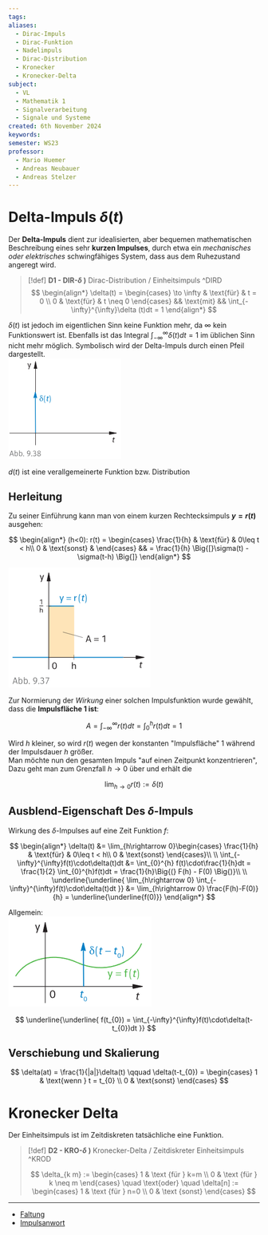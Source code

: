 ```yaml
---
tags: 
aliases:
  - Dirac-Impuls
  - Dirac-Funktion
  - Nadelimpuls
  - Dirac-Distribution
  - Kronecker
  - Kronecker-Delta
subject:
  - VL
  - Mathematik 1
  - Signalverarbeitung
  - Signale und Systeme
created: 6th November 2024
keywords: 
semester: WS23
professor:
  - Mario Huemer
  - Andreas Neubauer
  - Andreas Stelzer
---
```


# Delta-Impuls $\delta(t)$

Der **Delta-Impuls** dient zur idealisierten, aber bequemen mathematischen Beschreibung eines sehr **kurzen Impulses**, durch etwa ein *mechanisches oder elektrisches* schwingfähiges System, dass aus dem Ruhezustand angeregt wird.  

> [!def] **D1 - DIR-$\delta$ )** Dirac-Distribution / Einheitsimpuls ^DIRD
> $$
> \begin{align*}
> \delta(t) = \begin{cases}
> \to \infty & \text{für} & t = 0 \\
> 0 & \text{für} & t \neq 0
> \end{cases} && \text{mit} && \int_{-\infty}^{\infty}\delta (t)dt = 1
> \end{align*}
> $$
> 

$\delta(t)$ ist jedoch im eigentlichen Sinn keine Funktion mehr, da $\infty$ kein Funktionswert ist. Ebenfalls ist das Integral $\int_{-\infty}^{\infty}\delta (t)dt = 1$ im üblichen Sinn nicht mehr möglich.  Symbolisch wird der Delta-Impuls durch einen Pfeil dargestellt.  
![invert_dark](../assets/d_impuls.png)

$d(t)$ ist eine verallgemeinerte Funktion bzw. Distribution

## Herleitung

Zu seiner Einführung kann man von einem kurzen Rechtecksimpuls **$y=r(t)$** ausgehen:

$$
\begin{align*}
	(h<0): r(t) = \begin{cases}
		\frac{1}{h} & \text{für} & 0\leq t < h\\
		0 & \text{sonst} & 
	\end{cases} && = \frac{1}{h} \Big{[}\sigma(t) - \sigma(t-h) \Big{]}
\end{align*}
$$

![invert_dark](../assets/pseudo_d_impuls.png)

Zur Normierung der *Wirkung* einer solchen Impulsfunktion wurde gewählt, dass die **Impulsfläche 1 ist**:

$$
A = \int_{-\infty}^{\infty}r(t)dt=\int_{0}^{h}r(t)dt = 1 
$$

Wird $h$ kleiner, so wird $r(t)$ wegen der konstanten "Impulsfläche" 1 während der Impulsdauer $h$ größer.  
Man möchte nun den gesamten Impuls "auf einen Zeitpunkt konzentrieren", Dazu geht man zum Grenzfall $h\rightarrow 0$ über und erhält die 

$$
\lim_{h\rightarrow 0} r(t) := \delta(t)
$$

## Ausblend-Eigenschaft Des $\delta$-Impuls

Wirkung des $\delta$-Impulses auf eine Zeit Funktion $f$:

$$
\begin{align*}
	\delta(t) &= \lim_{h\rightarrow 0}\begin{cases}
		\frac{1}{h} & \text{für} & 0\leq t < h\\
		0 & \text{sonst}
	\end{cases}\\
\\
	\int_{-\infty}^{\infty}f(t)\cdot\delta(t)dt &= \int_{0}^{h} f(t)\cdot\frac{1}{h}dt = \frac{1}{2} \int_{0}^{h}f(t)dt = \frac{1}{h}\Big{(} F(h) - F(0) \Big{)}\\
\\
	\underline{\underline{
		\lim_{h\rightarrow 0} \int_{-\infty}^{\infty}f(t)\cdot\delta(t)dt
	}}
	&= \lim_{h\rightarrow 0} \frac{F(h)-F(0)}{h} = \underline{\underline{f(0)}}
\end{align*}
$$

Allgemein:  
![invert_dark](../assets/delta_impuls.png)

$$
\underline{\underline{
	f(t_{0}) = \int_{-\infty}^{\infty}f(t)\cdot\delta(t-t_{0})dt
}}
$$

## Verschiebung und Skalierung

$$
\delta(at) = \frac{1}{|a|}\delta(t) \qquad
\delta(t-t_{0}) = \begin{cases}
1  & \text{wenn } t = t_{0} \\ 0 & \text{sonst}
\end{cases}
$$



# Kronecker Delta

Der Einheitsimpuls ist im Zeitdiskreten tatsächliche eine Funktion.

> [!def] **D2 - KRO-$\delta$ )** Kronecker-Delta / Zeitdiskreter Einheitsimpuls ^KROD
> 
> $$
> \delta_{k m} := \begin{cases}
> 1 & \text {für } k=m \\
> 0 & \text {für } k \neq m
> \end{cases} \quad \text{oder} \quad \delta[n] := \begin{cases}
> 1 & \text {für } n=0 \\
> 0 & \text {sonst}
> \end{cases}
> $$
> 

---

- [Faltung](../../Systemtheorie/Faltung.md)
- [Impulsanwort](../../Systemtheorie/Impulsanwort.md)

 
